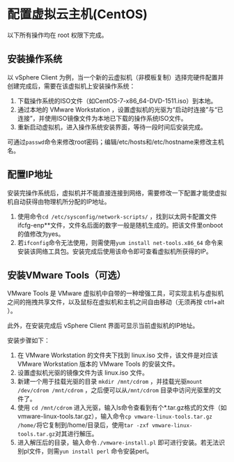 # 配置虚拟云主机(CentOS)
以下所有操作均在 root 权限下完成。
## 安装操作系统
以 vSphere Client 为例，当一个新的云虚拟机（非模板复制）选择完硬件配置并创建完成后，需要在该虚拟机上安装操作系统：

 1. 下载操作系统的ISO文件（如CentOS-7-x86_64-DVD-1511.iso）到本地。
 2.  通过本地的 VMware Workstation ，设置虚拟机的光驱为“启动时连接”与“已连接”，并使用ISO镜像文件为本地已下载的操作系统ISO文件。
 3. 重新启动虚拟机，进入操作系统安装界面，等待一段时间后安装完成。

可通过`passwd`命令来修改root密码；编辑/etc/hosts和/etc/hostname来修改主机名。
## 配置IP地址
安装完操作系统后，虚拟机并不能直接连接到网络，需要修改一下配置才能使虚拟机自动获得由物理机所分配的IP地址。

1. 使用命令`cd /etc/sysconfig/network-scripts/` ，找到以太网卡配置文件ifcfg-enp**文件，文件名后面的数字一般是随机生成的。把该文件里onboot的值修改为yes。
2. 若`ifconfig`命令无法使用，则需使用`yum install net-tools.x86_64` 命令来安装该网络工具包。安装完成后使用该命令即可查看虚拟机所获得的IP。

## 安装VMware Tools（可选）
VMware Tools 是 VMware 虚拟机中自带的一种增强工具，可实现主机与虚拟机之间的拖拽共享文件，以及鼠标在虚拟机和主机之间自由移动（无须再按 ctrl+alt ）。

此外，在安装完成后 vSphere Client 界面可显示当前虚拟机的IP地址。

安装步骤如下：

1. 在 VMware Workstation 的文件夹下找到 linux.iso 文件，该文件是对应该 VMware Workstation 版本的 VMware Tools 的安装文件。
2. 设置虚拟机光驱的镜像文件为该 linux.iso 文件。
3. 新建一个用于挂载光驱的目录 `mkdir /mnt/cdrom` ，并挂载光驱`mount /dev/cdrom /mnt/cdrom` ，之后便可以从`/mnt/cdrom` 目录中访问光驱里的文件了。
4. 使用 `cd /mnt/cdrom` 进入光驱，输入ls命令查看到有个*.tar.gz格式的文件（如vmware-linux-tools.tar.gz），输入命令`cp vmware-linux-tools.tar.gz /home/`将它复制到/home/目录后，使用`tar -zxf vmware-linux-tools.tar.gz`对其进行解压。
5. 进入解压后的目录，输入命令`./vmware-install.pl` 即可进行安装。若无法识别pl文件，则需`yun install perl` 命令安装perl。


